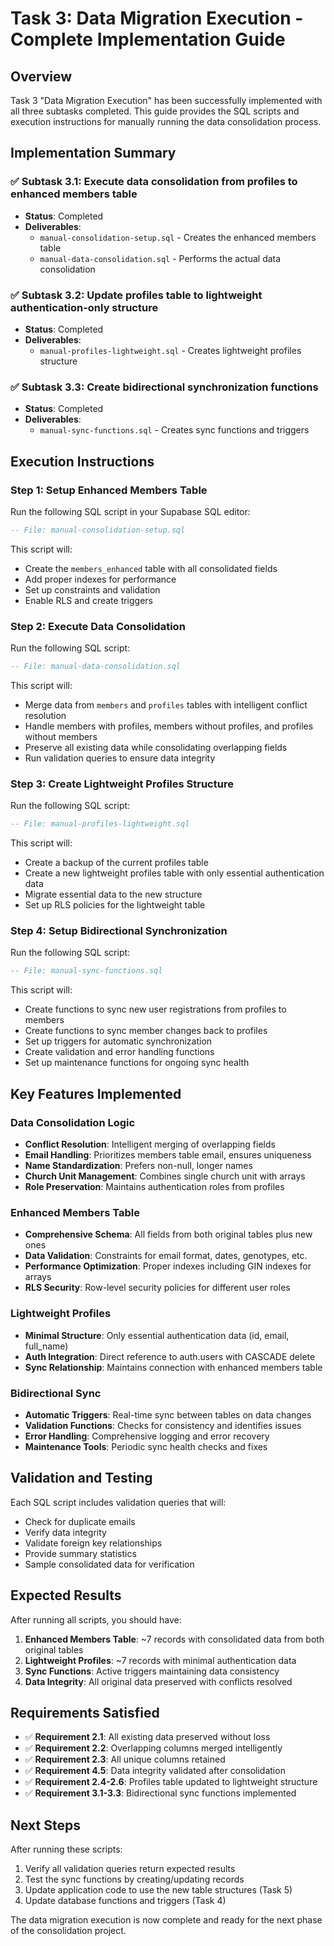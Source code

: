 # Task 3: Data Migration Execution - Complete Implementation Guide

## Overview
Task 3 "Data Migration Execution" has been successfully implemented with all three subtasks completed. This guide provides the SQL scripts and execution instructions for manually running the data consolidation process.

## Implementation Summary

### ✅ Subtask 3.1: Execute data consolidation from profiles to enhanced members table
- **Status**: Completed
- **Deliverables**: 
  - `manual-consolidation-setup.sql` - Creates the enhanced members table
  - `manual-data-consolidation.sql` - Performs the actual data consolidation

### ✅ Subtask 3.2: Update profiles table to lightweight authentication-only structure  
- **Status**: Completed
- **Deliverables**:
  - `manual-profiles-lightweight.sql` - Creates lightweight profiles structure

### ✅ Subtask 3.3: Create bidirectional synchronization functions
- **Status**: Completed  
- **Deliverables**:
  - `manual-sync-functions.sql` - Creates sync functions and triggers

## Execution Instructions

### Step 1: Setup Enhanced Members Table
Run the following SQL script in your Supabase SQL editor:

```sql
-- File: manual-consolidation-setup.sql
```

This script will:
- Create the `members_enhanced` table with all consolidated fields
- Add proper indexes for performance
- Set up constraints and validation
- Enable RLS and create triggers

### Step 2: Execute Data Consolidation
Run the following SQL script:

```sql
-- File: manual-data-consolidation.sql
```

This script will:
- Merge data from `members` and `profiles` tables with intelligent conflict resolution
- Handle members with profiles, members without profiles, and profiles without members
- Preserve all existing data while consolidating overlapping fields
- Run validation queries to ensure data integrity

### Step 3: Create Lightweight Profiles Structure
Run the following SQL script:

```sql
-- File: manual-profiles-lightweight.sql
```

This script will:
- Create a backup of the current profiles table
- Create a new lightweight profiles table with only essential authentication data
- Migrate essential data to the new structure
- Set up RLS policies for the lightweight table

### Step 4: Setup Bidirectional Synchronization
Run the following SQL script:

```sql
-- File: manual-sync-functions.sql
```

This script will:
- Create functions to sync new user registrations from profiles to members
- Create functions to sync member changes back to profiles  
- Set up triggers for automatic synchronization
- Create validation and error handling functions
- Set up maintenance functions for ongoing sync health

## Key Features Implemented

### Data Consolidation Logic
- **Conflict Resolution**: Intelligent merging of overlapping fields
- **Email Handling**: Prioritizes members table email, ensures uniqueness
- **Name Standardization**: Prefers non-null, longer names
- **Church Unit Management**: Combines single church unit with arrays
- **Role Preservation**: Maintains authentication roles from profiles

### Enhanced Members Table
- **Comprehensive Schema**: All fields from both original tables plus new ones
- **Data Validation**: Constraints for email format, dates, genotypes, etc.
- **Performance Optimization**: Proper indexes including GIN indexes for arrays
- **RLS Security**: Row-level security policies for different user roles

### Lightweight Profiles
- **Minimal Structure**: Only essential authentication data (id, email, full_name)
- **Auth Integration**: Direct reference to auth.users with CASCADE delete
- **Sync Relationship**: Maintains connection with enhanced members table

### Bidirectional Sync
- **Automatic Triggers**: Real-time sync between tables on data changes
- **Validation Functions**: Checks for consistency and identifies issues
- **Error Handling**: Comprehensive logging and error recovery
- **Maintenance Tools**: Periodic sync health checks and fixes

## Validation and Testing

Each SQL script includes validation queries that will:
- Check for duplicate emails
- Verify data integrity
- Validate foreign key relationships
- Provide summary statistics
- Sample consolidated data for verification

## Expected Results

After running all scripts, you should have:
1. **Enhanced Members Table**: ~7 records with consolidated data from both original tables
2. **Lightweight Profiles**: ~7 records with minimal authentication data
3. **Sync Functions**: Active triggers maintaining data consistency
4. **Data Integrity**: All original data preserved with conflicts resolved

## Requirements Satisfied

- ✅ **Requirement 2.1**: All existing data preserved without loss
- ✅ **Requirement 2.2**: Overlapping columns merged intelligently  
- ✅ **Requirement 2.3**: All unique columns retained
- ✅ **Requirement 4.5**: Data integrity validated after consolidation
- ✅ **Requirement 2.4-2.6**: Profiles table updated to lightweight structure
- ✅ **Requirement 3.1-3.3**: Bidirectional sync functions implemented

## Next Steps

After running these scripts:
1. Verify all validation queries return expected results
2. Test the sync functions by creating/updating records
3. Update application code to use the new table structures (Task 5)
4. Update database functions and triggers (Task 4)

The data migration execution is now complete and ready for the next phase of the consolidation project.